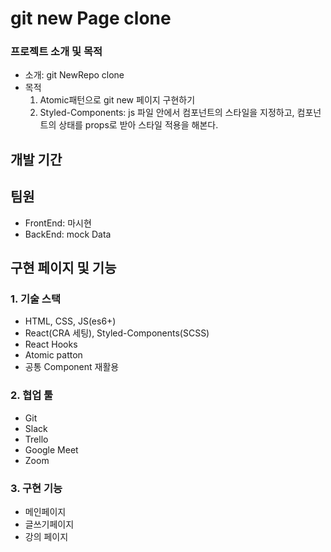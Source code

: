 # git new Page clone


### 프로젝트 소개 및 목적 

- 소개: git NewRepo clone 
- 목적
  1. Atomic패턴으로 git new 페이지 구현하기 
  2. Styled-Components: js 파일 안에서 컴포넌트의 스타일을 지정하고, 컴포넌트의 상태를 props로 받아 스타일 적용을 해본다.
  
## 개발 기간


## 팀원

- FrontEnd: 마시현
- BackEnd: mock Data 


## 구현 페이지 및 기능


### 1. 기술 스택

- HTML, CSS, JS(es6+)
- React(CRA 세팅), Styled-Components(SCSS)
- React Hooks
- Atomic patton
- 공통 Component 재활용 

### 2. 협업 툴

- Git
- Slack
- Trello
- Google Meet
- Zoom

### 3. 구현 기능
- 메인페이지 
- 글쓰기페이지
- 강의 페이지 
